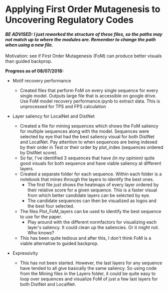 # Applying First Order Mutagenesis to Uncovering Regulatory Codes

#### *BE ADVISED: I just reworked the structure of these files, so the paths may not match up to where the modules are. Remember to change the path when using a new file.*

Motivation: see if First Order Mutagenesis (FoM) can produce better visuals than guided backprop.

**Progress as of 08/07/2018:**
* Motif recovery performance
  * Created files that perform FoM on every single sequence for every single model. Outputs large file that is accessible on google drive.
  Use FoM model recovery performance.ipynb to extract data. This is unprocessed for TPS and FPS calculation

* Layer saliency for LocalNet and DistNet
  * Created a file for mining sequences which shows the FoM saliency for multiple sequences along with the model. Sequences were selected by eye that had
  the best saliency visual for both DistNet and LocalNet. Pay attention to when sequences are being indexed by their order in Test or their order by plot_index (sequences ordered by DistNet score).
  * So far, I've identified 3 sequences that have *(in my opinion)* quite good visuals for both sequence and have viable saliency at different layers.
  * Created a separate folder for each sequence. Within each folder is a notebook that mines through the layers to identify the best ones.
    * The first file just shows the heatmaps of every layer ordered by their relative score for a given sequence. This is a faster visual from which better candidate layers can be selected by eye.
    * The candidate sequences can then be visualized as logos and the best four selected.
  * The files Plot_FoM_layers can be used to identify the best sequence to use for the paper.
    * Play around with the different normfactors for visualizing each layer's saliency. It could clean up the saliencies. Or it might not. Who knows?
  * This has been quite tedious and after this, I don't think FoM is a viable alternative to guided backprop.
  
* Expressivity
  * This has not been started. However, the last layers for any sequence have tended to all give basically the same saliency. So using code from the Mining files in the Layers folder, it could be 
  quite easy to loop over sequences and visualize FoM of just a few last layers for both DistNet and LocalNet.
  
  
